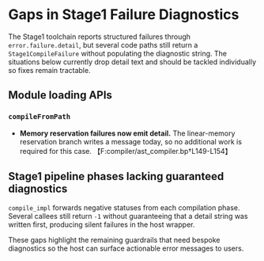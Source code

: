 # Gaps in Stage1 Failure Diagnostics

The Stage1 toolchain reports structured failures through `error.failure.detail`, but several code
paths still return a `Stage1CompileFailure` without populating the diagnostic string. The situations
below currently drop detail text and should be tackled individually so fixes remain tractable.

## Module loading APIs

### `compileFromPath`

- **Memory reservation failures now emit detail.** The linear-memory reservation branch writes a
  message today, so no additional work is required for this case. 【F:compiler/ast_compiler.bp†L149-L154】

## Stage1 pipeline phases lacking guaranteed diagnostics

`compile_impl` forwards negative statuses from each compilation phase. Several callees still return
`-1` without guaranteeing that a detail string was written first, producing silent failures in the
host wrapper.

These gaps highlight the remaining guardrails that need bespoke diagnostics so the host can surface
actionable error messages to users.
